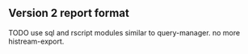 
Version 2 report format
-----------------------

TODO use sql and rscript modules similar to query-manager. no more histream-export.